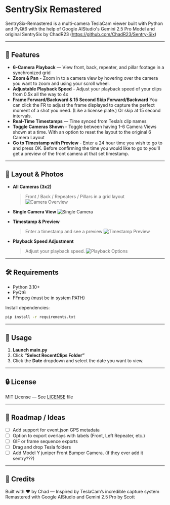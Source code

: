 # SentrySix Remastered

SentrySix-Remastered is a multi-camera TeslaCam viewer built with Python and PyQt6 with the help of Google AIStudio's Gemini 2.5 Pro Model and original SentrySix by ChadR23 (https://github.com/ChadR23/Sentry-Six)

---

## 🚗 Features

-  **6-Camera Playback** — View front, back, repeater, and pillar footage in a synchronized grid
-  **Zoom & Pan** - Zoom in to a camera view by hovering over the camera you want to zoom and using your scroll wheel.
-  **Adjustable Playback Speed** - Adjust your playback speed of your clips from 0.5x all the way to 4x
-  **Frame Forward/Backward & 15 Second Skip Forward/Backward** You can click the FR to adjust the frame displayed to capture the perfect moment of a shot you need. (Like a license plate.) Or skip at 15 second intervals.
-  **Real-Time Timestamps** — Time synced from Tesla’s clip names
-  **Toggle Cameras Shown** - Toggle between having 1-6 Camera Views shown at a time. With an option to reset the layout to the original 6 Camera Layout
-  **Go to Timestamp with Preview** - Enter a 24 hour time you wish to go to and press OK. Before confirming the time you would like to go to you'll get a preview of the front camera at that set timestamp.

---

## 📸 Layout & Photos

- **All Cameras (3x2)**
  > Front / Back / Repeaters / Pillars in a grid layout
  ![Camera Overview](https://github.com/user-attachments/assets/3b73e2cc-c788-4ef0-aa20-1c4b183a0cb7)

- **Single Camera View**
  ![Single Camera](https://github.com/user-attachments/assets/727c7a3c-e5e7-4734-b6e6-66ae355e435d)

- **Timestamp & Preview**
  > Enter a timestamp and see a preview
  ![Timestamp Preview](https://github.com/user-attachments/assets/00c88db2-dc54-4dbc-9787-c7a2e06b8c4c)

- **Playback Speed Adjustment**
  > Adjust your playback speed.
  ![Playback Options](https://github.com/user-attachments/assets/78b513bb-b064-4e4d-8099-d87876778ff0)


---

## 🛠 Requirements

- Python 3.10+
- PyQt6
- FFmpeg (must be in system PATH)

Install dependencies:
```bash
pip install -r requirements.txt
```

---

## 🧪 Usage

1. **Launch main.py**
2. Click **“Select RecentClips Folder”** 
3. Click the **Date** dropdown and select the date you want to view.

---

## 🔒 License

MIT License — See [LICENSE](LICENSE) file

---

## 🚧 Roadmap / Ideas

- [ ] Add support for event.json GPS metadata
- [ ] Option to export overlays with labels (Front, Left Repeater, etc.)
- [ ] GIF or frame sequence exports
- [ ] Drag and drop Tesla folders
- [ ] Add Model Y juniper Front Bumper Camera. (if they ever add it sentry???)

---

## 🙌 Credits

Built with ❤️ by Chad — Inspired by TeslaCam’s incredible capture system
Remastered with Google AIStudio and Gemini 2.5 Pro by Scott
